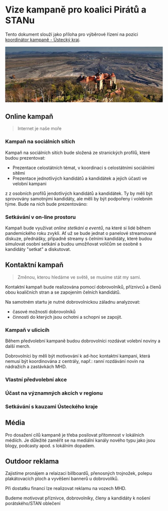 # Vize kampaně pro koalici Pirátů a STANu

Tento dokument slouží jako příloha pro výběrové řízení na pozici [koordinátor kampaně - Ústecký kraj](https://forum.pirati.cz/viewtopic.php?f=572&t=57049).

![Zámek Jezeří](jezerizamek.jpg)
## Online kampaň
> Internet je naše moře

### Kampaň na sociálních sítích
Kampaň na sociálních sítích bude složená ze stranických profilů, které budou prezentovat:
  - Prezentace celostátních témat, v koordinaci s celostátními sociálními sitěmi
  - Prezentace jednotlivých kandidátů a kandidátek a jejich účasti ve velobní kampani

z z osobních profilů jendotlivých kandidátů a kandidátek. Ty by měli být sprovovány samotnými kandidáty, ale měli by být podpořeny i volebním týme. Bude na nich bude prezentováno:

### Setkávání v on-line prostoru

Kampaň bude využívat *online stetkání a eventů*, na které si lidé během pandemického roku zvykli. Ať už se bude jednat o panelové streamované diskuze, přednášky, případně streamy s čelními kandidáty, které budou simulovat osobní setkání a budou umožňovat voličům se osobně s kandidáty "setkat" a diskutovat.


## Kontaktní kampaň
>Změnou, kterou hledáme ve světě, se musíme stát my sami.

Kontaktní kampaň bude realizována pomocí dobrovolníků, příznivců a členů obou koaličních stran a se zapojením čelních kandidátů.

Na samotném startu je nutné dobrovolnickou záladnu analyzovat:
 - časové možnosti dobrovolníků
 - činnosti do kterých jsou ochotni a schopni se zapojit.


### Kampaň v ulicicíh 
Během předvolební kampaně budou dobrovolníci rozdávat volební noviny a další merch.

Dobrovolníci by měli být motivování k ad-hoc kontaktní kampani, která nemusí být koordinována z centrály, např.: ranní rozdávání novin na nádražích a zastávkách MHD.

### Vlastní předvolební akce


### Účast na významných akcích v regionu

### Setkávání s kauzami Ústeckého kraje


## Média
Pro dosažení cílů kampaně je třeba posilovat přítomnost v lokálních médiích. Je důležité zaměřit se na mediální kanály nového typu jako jsou blogy, podcasty apod. s lokálním dopadem.


## Outdoor reklama
Zajistíme pronájem a relaizaci billboardů, přenosných trojnožek, polepu plakátovacích ploch a vyvěšení bannerů u dobrovolíků.

Při dostatku financí lze realizovat reklamu na vozech MHD.

Budeme motivovat příznivce, dobrovolníky, členy a kandidáty k nošení porátského/STAN oblečení
